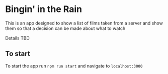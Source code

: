 # Bingin' in the Rain

This is an app designed to show a list of films taken from a server and show them so that a decision can be made about what to watch

Details TBD

## To start
To start the app run `npm run start` and navigate to `localhost:3000`